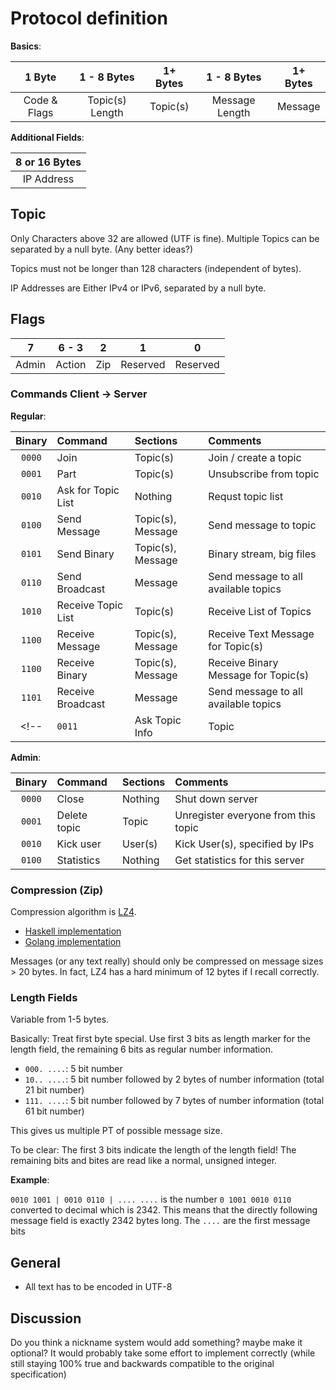 # Protocol definition

**Basics**:

| 1 Byte       | 1 - 8 Bytes     | 1+ Bytes | 1 - 8 Bytes      | 1+ Bytes |
| :----------: | :-------------: | :------: | :--------------: | :------: |
| Code & Flags | Topic(s) Length | Topic(s) | Message Length   | Message  |

**Additional Fields**:

| 8 or 16 Bytes |
| :----------:  |
| IP Address    |

## Topic
Only Characters above 32 are allowed (UTF is fine).
Multiple Topics can be separated by a null byte. (Any better ideas?)

Topics must not be longer than 128 characters (independent of bytes).

IP Addresses are Either IPv4 or IPv6, separated by a null byte.

## Flags
| 7     | 6 - 3  | 2   | 1        | 0        |
| :---: | :----: | :-: | :------: | :------: |
| Admin | Action | Zip | Reserved | Reserved |


### Commands Client → Server
**Regular**:

| Binary | Command            | Sections          | Comments                             |
| :---:  | :---               | :---              | :---                                 |
| `0000` | Join               | Topic(s)          | Join / create a topic                |
| `0001` | Part               | Topic(s)          | Unsubscribe from topic               |
| `0010` | Ask for Topic List | Nothing           | Requst topic list                    |
| `0100` | Send Message       | Topic(s), Message | Send message to topic                |
| `0101` | Send Binary        | Topic(s), Message | Binary stream, big files             |
| `0110` | Send Broadcast     | Message           | Send message to all available topics |
| `1010` | Receive Topic List | Topic(s)          | Receive List of Topics               |
| `1100` | Receive Message    | Topic(s), Message | Receive Text Message for Topic(s)    |
| `1100` | Receive Binary     | Topic(s), Message | Receive Binary Message for Topic(s)  |
| `1101` | Receive Broadcast  | Message           | Send message to all available topics |
<!-- | `0011` | Ask Topic Info     | Topic             | Topic Information, e.g. user count, list, etc. | -->

**Admin**:

| Binary | Command      | Sections | Comments                            |
| :---:  | :---         | :---     | :---                                |
| `0000` | Close        | Nothing  | Shut down server                    |
| `0001` | Delete topic | Topic    | Unregister everyone from this topic |
| `0010` | Kick user    | User(s)  | Kick User(s), specified by IPs      |
| `0100` | Statistics   | Nothing  | Get statistics for this server      |

### Compression (Zip)
Compression algorithm is [LZ4](https://code.google.com/p/lz4/).
- [Haskell implementation](http://hackage.haskell.org/package/lz4-0.2.2)
- [Golang implementation](https://github.com/salviati/go-lz4)

Messages (or any text really) should only be compressed on message sizes > 20
bytes.  In fact, LZ4 has a hard minimum of 12 bytes if I recall correctly.

### Length Fields
Variable from 1-5 bytes.

Basically: Treat first byte special. Use first 3 bits as length marker for the
length field, the remaining 6 bits as regular number information.

- `000. ....`: 5 bit number
- `10.. ....`: 5 bit number followed by 2 bytes of number information
  (total 21 bit number)
- `111. ....`: 5 bit number followed by 7 bytes of number information
  (total 61 bit number)

This gives us multiple PT of possible message size.

To be clear: The first 3 bits indicate the length of the length field!
The remaining bits and bites are read like a normal, unsigned integer.

**Example**:

`0010 1001 | 0010 0110 | .... ....` is the number `0 1001 0010 0110` converted to decimal
which is 2342. This means that the directly following message field is exactly
2342 bytes long. The `....` are the first message bits

## General
- All text has to be encoded in UTF-8

## Discussion
Do you think a nickname system would add something? maybe make it optional? It
would probably take some effort to implement correctly (while still staying 100%
true and backwards compatible to the original specification)
